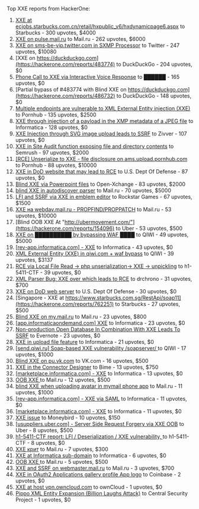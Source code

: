 Top XXE reports from HackerOne:

1. [XXE at ecjobs.starbucks.com.cn/retail/hxpublic_v6/hxdynamicpage6.aspx](https://hackerone.com/reports/500515) to Starbucks - 300 upvotes, $4000
2. [XXE on pulse.mail.ru](https://hackerone.com/reports/505947) to Mail.ru - 262 upvotes, $6000
3. [XXE on sms-be-vip.twitter.com in SXMP Processor](https://hackerone.com/reports/248668) to Twitter - 247 upvotes, $10080
4. [XXE on https://duckduckgo.com](https://hackerone.com/reports/483774) to DuckDuckGo - 204 upvotes, $0
5. [Phone Call to XXE via Interactive Voice Response](https://hackerone.com/reports/395296) to ██████ - 165 upvotes, $0
6. [Partial bypass of #483774 with Blind XXE on https://duckduckgo.com](https://hackerone.com/reports/486732) to DuckDuckGo - 148 upvotes, $0
7. [Multiple endpoints are vulnerable to XML External Entity injection (XXE) ](https://hackerone.com/reports/72272) to Pornhub - 135 upvotes, $2500
8. [XXE through injection of a payload in the XMP metadata of a JPEG file](https://hackerone.com/reports/836877) to Informatica - 128 upvotes, $0
9. [XXE Injection through SVG image upload leads to SSRF](https://hackerone.com/reports/897244) to Zivver - 107 upvotes, $0
10. [XXE in Site Audit function exposing file and directory contents](https://hackerone.com/reports/312543) to Semrush - 97 upvotes, $2000
11. [[RCE] Unserialize to XXE - file disclosure on ams.upload.pornhub.com](https://hackerone.com/reports/142562) to Pornhub - 88 upvotes, $10000
12. [XXE in DoD website that may lead to RCE](https://hackerone.com/reports/227880) to U.S. Dept Of Defense - 87 upvotes, $0
13. [Blind XXE via Powerpoint files](https://hackerone.com/reports/334488) to Open-Xchange - 83 upvotes, $2000
14. [blind XXE in autodiscover parser](https://hackerone.com/reports/315837) to Mail.ru - 70 upvotes, $5000
15. [LFI and SSRF via XXE in emblem editor](https://hackerone.com/reports/347139) to Rockstar Games - 67 upvotes, $1500
16. [XXE на webdav.mail.ru -  PROPFIND/PROPPATCH](https://hackerone.com/reports/758978) to Mail.ru - 53 upvotes, $10000
17. [Blind OOB XXE At "http://ubermovement.com/"](https://hackerone.com/reports/154096) to Uber - 53 upvotes, $500
18. [XXE on ██████████ by bypassing WAF ████](https://hackerone.com/reports/433996) to QIWI - 49 upvotes, $5000
19. [[rev-app.informatica.com] - XXE](https://hackerone.com/reports/105434) to Informatica - 43 upvotes, $0
20. [XML External Entity (XXE) in qiwi.com + waf bypass](https://hackerone.com/reports/99279) to QIWI - 39 upvotes, $3137
21. [RCE via Local File Read -\> php unserialization-\> XXE -\> unpickling](https://hackerone.com/reports/415501) to h1-5411-CTF - 39 upvotes, $0
22. [XML Parser Bug: XXE over which leads to RCE](https://hackerone.com/reports/55431) to drchrono - 31 upvotes, $700
23. [XXE on DoD web server](https://hackerone.com/reports/188743) to U.S. Dept Of Defense - 30 upvotes, $0
24. [Singapore - XXE at https://www.starbucks.com.sg/RestApi/soap11](https://hackerone.com/reports/762251) to Starbucks - 27 upvotes, $500
25. [Blind XXE on my.mail.ru](https://hackerone.com/reports/276276) to Mail.ru - 23 upvotes, $800
26. [[app.informaticaondemand.com] XXE](https://hackerone.com/reports/105753) to Informatica - 23 upvotes, $0
27. [Non-production Open Database In Combination With XXE Leads To SSRF](https://hackerone.com/reports/742808) to Evernote - 23 upvotes, $0
28. [ XXE in upload file feature](https://hackerone.com/reports/105787) to Informatica - 21 upvotes, $0
29. [[send.qiwi.ru] Soap-based XXE vulnerability /soapserver/ ](https://hackerone.com/reports/36450) to QIWI - 17 upvotes, $1000
30. [Blind XXE on pu.vk.com](https://hackerone.com/reports/296622) to VK.com - 16 upvotes, $500
31. [XXE in the Connector Designer](https://hackerone.com/reports/112116) to Bime - 13 upvotes, $750
32. [[marketplace.informatica.com] - XXE](https://hackerone.com/reports/106797) to Informatica - 13 upvotes, $0
33. [OOB XXE ](https://hackerone.com/reports/690387) to Mail.ru - 12 upvotes, $500
34. [blind XXE when uploading avatar in mymail phone app](https://hackerone.com/reports/277341) to Mail.ru - 11 upvotes, $1000
35. [[rev-app.informatica.com] - XXE via SAML](https://hackerone.com/reports/106865) to Informatica - 11 upvotes, $0
36. [[marketplace.informatica.com] - XXE](https://hackerone.com/reports/106802) to Informatica - 11 upvotes, $0
37. [XXE issue](https://hackerone.com/reports/130661) to Moneybird - 10 upvotes, $150
38. [[usuppliers.uber.com] - Server Side Request Forgery via XXE OOB](https://hackerone.com/reports/448598) to Uber - 8 upvotes, $500
39. [h1-5411-CTF report: LFI / Deserialization / XXE vulnerability, ](https://hackerone.com/reports/415233) to h1-5411-CTF - 8 upvotes, $0
40. [XXE крит](https://hackerone.com/reports/449627) to Mail.ru - 7 upvotes, $300
41. [XXE at Informatica sub-domain](https://hackerone.com/reports/150520) to Informatica - 6 upvotes, $0
42. [OOB XXE ](https://hackerone.com/reports/690295) to Mail.ru - 5 upvotes, $500
43. [XXE and SSRF on webmaster.mail.ru](https://hackerone.com/reports/12583) to Mail.ru - 3 upvotes, $700
44. [XXE in OAuth2 Applications gallery profile App logo](https://hackerone.com/reports/104620) to Coinbase - 2 upvotes, $0
45. [XXE at host vpn.owncloud.com](https://hackerone.com/reports/105980) to ownCloud - 1 upvotes, $0
46. [Pippo XML Entity Expansion (Billion Laughs Attack)](https://hackerone.com/reports/506791) to Central Security Project - 1 upvotes, $0
